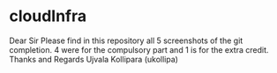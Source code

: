 # cloudInfra

Dear Sir
Please find in this repository all 5 screenshots of the git completion. 4 were for the compulsory part and 1 is for the extra credit. 
Thanks and Regards
Ujvala Kollipara
(ukollipa)
